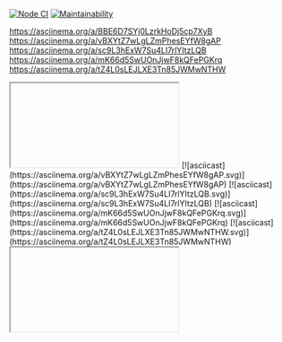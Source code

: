 [![Node CI](https://github.com/mishchenkoandrey/frontend-project-lvl1/workflows/Node%20CI/badge.svg)](https://github.com/mishchenkoandrey/frontend-project-lvl1/actions)
[![Maintainability](https://api.codeclimate.com/v1/badges/1345e84d6a8a763d1aa7/maintainability)](https://codeclimate.com/github/mishchenkoandrey/frontend-project-lvl1/maintainability)

https://asciinema.org/a/BBE6D7SYj0LzrkHoDj5cp7XyB
https://asciinema.org/a/vBXYtZ7wLgLZmPhesEYfW8gAP
https://asciinema.org/a/sc9L3hExW7Su4LI7rlYItzLQB
https://asciinema.org/a/mK66d5SwUOnJjwF8kQFePGKrq
https://asciinema.org/a/tZ4L0sLEJLXE3Tn85JWMwNTHW

<iframe>
  [![asciicast](https://asciinema.org/a/BBE6D7SYj0LzrkHoDj5cp7XyB.svg)](https://asciinema.org/a/BBE6D7SYj0LzrkHoDj5cp7XyB)
</iframe>
[![asciicast](https://asciinema.org/a/vBXYtZ7wLgLZmPhesEYfW8gAP.svg)](https://asciinema.org/a/vBXYtZ7wLgLZmPhesEYfW8gAP)
[![asciicast](https://asciinema.org/a/sc9L3hExW7Su4LI7rlYItzLQB.svg)](https://asciinema.org/a/sc9L3hExW7Su4LI7rlYItzLQB)
[![asciicast](https://asciinema.org/a/mK66d5SwUOnJjwF8kQFePGKrq.svg)](https://asciinema.org/a/mK66d5SwUOnJjwF8kQFePGKrq)
[![asciicast](https://asciinema.org/a/tZ4L0sLEJLXE3Tn85JWMwNTHW.svg)](https://asciinema.org/a/tZ4L0sLEJLXE3Tn85JWMwNTHW)

<iframe>
  <a href="https://asciinema.org/a/BBE6D7SYj0LzrkHoDj5cp7XyB" target="_blank"><img src="https://asciinema.org/a/BBE6D7SYj0LzrkHoDj5cp7XyB.svg" /></a>
</iframe>